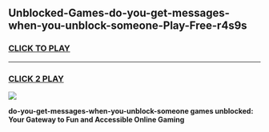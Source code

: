 
## Unblocked-Games-do-you-get-messages-when-you-unblock-someone-Play-Free-r4s9s
<h3>
<a href="https://premium76.site?title=do-you-get-messages-when-you-unblock-someone&ref=10A">CLICK TO PLAY</a></h3>
<hr>

<h3>
<a href="https://premium76.site?title=do-you-get-messages-when-you-unblock-someone&ref=10A">CLICK 2 PLAY</a>
  
</h3>

<a href="https://premium76.site?title=do-you-get-messages-when-you-unblock-someone&ref=10A"><img src="https://clearcache.store/games.png"></a>


**do-you-get-messages-when-you-unblock-someone games unblocked: Your Gateway to Fun and Accessible Online Gaming**
